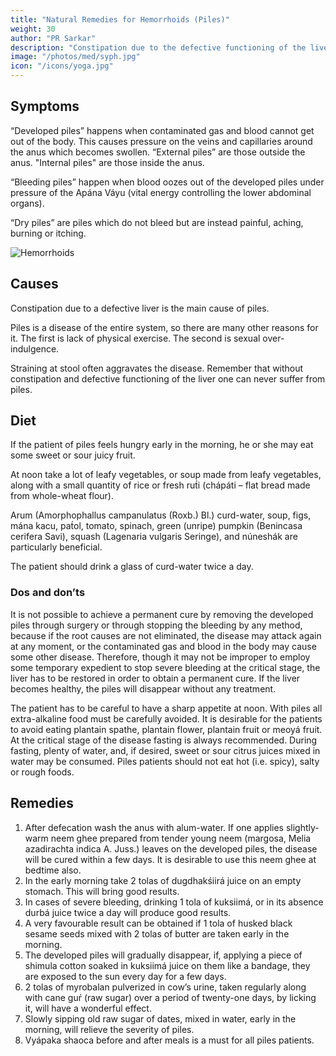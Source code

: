 ```yaml
---
title: "Natural Remedies for Hemorrhoids (Piles)"
weight: 30
author: "PR Sarkar"
description: "Constipation due to the defective functioning of the liver is the main cause of piles, but generally no serious ailment can develop for one reason only"
image: "/photos/med/syph.jpg"
icon: "/icons/yoga.jpg"
---
```




## Symptoms

“Developed piles” happens when contaminated gas and blood cannot get out of the body. This causes pressure on the veins and capillaries around the anus which becomes swollen. “External piles” are those outside the anus. "Internal piles" are those inside the anus. 

“Bleeding piles” happen when blood oozes out of the developed piles under pressure of the Apána Váyu (vital energy controlling the lower abdominal organs). 

“Dry piles” are piles which do not bleed but are instead painful, aching, burning or itching.

![Hemorrhoids](/photos/med/hem.jpg)


## Causes

Constipation due to a defective liver is the main cause of piles. 

Piles is a disease of the entire system, so there are many other reasons for it. The first is lack of physical exercise. The second is sexual over-indulgence. 

Straining at stool often aggravates the disease. Remember that without constipation and defective functioning of the liver one can never suffer from piles.

<!-- Treatment:
Morning – Utkśepa Mudrá, Ud́d́ayana Mudrá, Jánushirasana, Shalabhásana or Mayúrásana, Agnisára Mudrá, Padahastásana and Ashvinii Mudrá.
Evening – Agnisára Mudrá, Bhastrikásana, Sarváuṋgásana, Matsyamudrá, Shasháuṋgásana and Ashvinii Mudrá. -->

## Diet

If the patient of piles feels hungry early in the morning, he or she may eat some sweet or sour juicy fruit. 

At noon take a lot of leafy vegetables, or soup made from leafy vegetables, along with a small quantity of rice or fresh rut́i (chápáti – flat bread made from whole-wheat flour). 

Arum (Amorphophallus campanulatus (Roxb.) Bl.) curd-water, soup, figs, mána kacu, pat́ol, tomato, spinach, green (unripe) pumpkin (Benincasa cerifera Savi), squash (Lagenaria vulgaris Seringe), and núneshák are particularly beneficial. 

The patient should drink a glass of curd-water twice a day.

### Dos and don’ts

It is not possible to achieve a permanent cure by removing the developed piles through surgery or through stopping the bleeding by any method, because if the root causes are not eliminated, the disease may attack again at any moment, or the contaminated gas and blood in the body may cause some other disease. Therefore, though it may not be improper to employ some temporary expedient to stop severe bleeding at the critical stage, the liver has to be restored in order to obtain a permanent cure. If the liver becomes healthy, the piles will disappear without any treatment.

The patient has to be careful to have a sharp appetite at noon. With piles all extra-alkaline food must be carefully avoided. It is desirable for the patients to avoid eating plantain spathe, plantain flower, plantain fruit or meoyá fruit. At the critical stage of the disease fasting is always recommended. During fasting, plenty of water, and, if desired, sweet or sour citrus juices mixed in water may be consumed. Piles patients should not eat hot (i.e. spicy), salty or rough foods.


## Remedies

1. After defecation wash the anus with alum-water. If one applies slightly-warm neem ghee prepared from tender young neem (margosa, Melia azadirachta indica A. Juss.) leaves on the developed piles, the disease will be cured within a few days. It is desirable to use this neem ghee at bedtime also.
2. In the early morning take 2 tolas of dugdhakśiirá juice on an empty stomach. This will bring good results.
3. In cases of severe bleeding, drinking 1 tola of kuksiimá, or in its absence durbá juice twice a day will produce good results.
4. A very favourable result can be obtained if 1 tola of husked black sesame seeds mixed with 2 tolas of butter are taken early in the morning.
5. The developed piles will gradually disappear, if, applying a piece of shimula cotton soaked in kuksiimá juice on them like a bandage, they are exposed to the sun every day for a few days.
6. 2 tolas of myrobalan pulverized in cow’s urine, taken regularly along with cane guŕ (raw sugar) over a period of twenty-one days, by licking it, will have a wonderful effect.
7. Slowly sipping old raw sugar of dates, mixed in water, early in the morning, will relieve the severity of piles.
8. Vyápaka shaoca before and after meals is a must for all piles patients.
